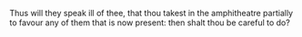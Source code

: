 Thus will they speak ill of thee, that thou takest in the amphitheatre partially to favour any of them that is now present: then shalt thou be careful to do?
